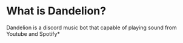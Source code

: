 # What is Dandelion?
Dandelion is a discord music bot that capable of playing sound from Youtube and Spotify*
